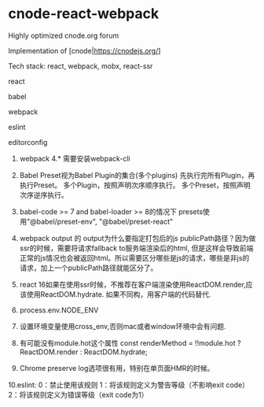 # cnode-react-webpack
Highly optimized cnode.org forum

Implementation of [cnode|https://cnodejs.org/]

Tech stack: react, webpack, mobx, react-ssr

react

babel

webpack

eslint

editorconfig

1. webpack 4.* 需要安装webpack-cli

2. Babel Preset视为Babel Plugin的集合(多个plugins)
先执行完所有Plugin，再执行Preset。
多个Plugin，按照声明次序顺序执行。
多个Preset，按照声明次序逆序执行。

3. babel-code >= 7 and babel-loader >= 8的情况下
presets使用"@babel/preset-env", "@babel/preset-react"

4. webpack output 的 output为什么要指定打包后的js publicPath路径？因为做ssr的时候，需要将请求fallback to服务端渲染后的html,
但是这样会导致前端正常的js情况也会被返回html。所以需要区分哪些是js的请求，哪些是非js的请求，加上一个publicPath路径就能区分了。

5. react 16如果在使用ssr时候，不推荐在客户端渲染使用ReactDOM.render,应该使用ReactDOM.hydrate. 如果不同构，用客户端的代码替代.

6. process.env.NODE_ENV

7. 设置环境变量使用cross_env,否则mac或者window环境中会有问题.

8. 有可能没有module.hot这个属性
const renderMethod = !!module.hot ? ReactDOM.render : ReactDOM.hydrate;

9. Chrome preserve log选项很有用，特别在单页面HMR的时候。

10.eslint:
0：禁止使用该规则
1：将该规则定义为警告等级（不影响exit code）
2：将该规则定义为错误等级（exit code为1）